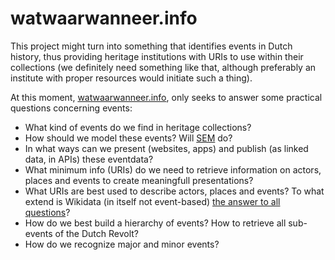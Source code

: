 # watwaarwanneer.info


This project might turn into something that identifies events in Dutch history, thus providing heritage institutions with URIs to use within their collections (we definitely need something like that, although preferably an institute with proper resources would initiate such a thing).

At this moment, [watwaarwanneer.info](http://watwaarwanneer.info/), only seeks to answer some practical questions concerning events:

- What kind of events do we find in heritage collections?
- How should we model these events? Will [SEM](https://semanticweb.cs.vu.nl/2009/11/sem/) do?
- In what ways can we present (websites, apps) and publish (as linked data, in APIs) these eventdata?
- What minimum info (URIs) do we need to retrieve information on actors, places and events to create meaningfull presentations?
- What URIs are best used to describe actors, places and events? To what extend is Wikidata (in itself not event-based) [the answer to all questions](https://simple.wikipedia.org/wiki/42_(answer))?
- How do we best build a hierarchy of events? How to retrieve all sub-events of the Dutch Revolt?
- How do we recognize major and minor events?